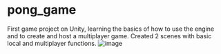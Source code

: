 # pong_game
First game project on Unity, learning the basics of how to use the engine and to create and host a multiplayer game. 
Created 2 scenes with basic local and multiplayer functions. 
![image](https://github.com/user-attachments/assets/9385b7e0-7191-4b64-97a3-cf863cfeaceb)

